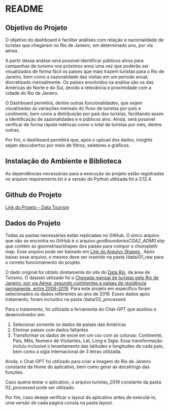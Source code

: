 # README

## Objetivo do Projeto

O objetivo do dashboard é facilitar análises com relação a nacionalidade de turistas que chegaram no Rio de Janeiro, em determinado ano, por via aérea.

A partir dessa análise será possível identificar públicos alvos para campanhas de turismo nos próximos anos uma vez que
poderão ser visualizados de forma fácil os países que mais trazem turistas para o Rio de Janeiro, bem como a sazonalidade
das visitas em um período anual, discretizado mensalmente. Os países envolvidos na análise são os das Américas do Norte e
do Sul, devido a relevância e proximidade com a cidade do Rio de Janeiro.
    
O Dashboard permitirá, dentre outras funcionalidades, que sejam visualizadas as variações mensais do fluxo de turistas por
país e continente, bem como a distribuição por país dos turistas, facilitando assim a identificação de sazonalidades e e
públicos alvo. Ainda, será possível verificar de forma rápida métricas como o total de turistas por mês, dentre outras.

Por fim, o dashboard permitirá que, após o upload dos dados, insights sejam descobertos por meio de filtros, seletores e gráficos.

## Instalação do Ambiente e Biblioteca

As dependências necessárias para a execução do projeto estão registradas no arquivo requirements.txt e a versão do Python utilizada foi a 3.12.4.


## Github do Projeto

[Link do Projeto - Data Tourism](https://github.com/pedromvba/datario-tourism)

## Dados do Projeto

Todas as pastas necessárias estão replicadas no GitHub. O único arquivo que não se encontra no GitHub é o arquivo *geoBoundariesCGAZ_ADM0.shp* que contém as geometrias/shapes dos países para compor o choropleth map. Esse arquivo pode ser baixado em [Link do Arquivo Shapes ](https://drive.google.com/file/d/18AY4qlMwTyxrL_qfYZ5DHdfIpyo3Fzfy/view?usp=share_link). Após baixar esse arquivo, o mesmo deve ser inserido na pasta /data/01_raw para o correto funcionamento do projeto.

O dado original foi obtido diretamente do site do [Data Rio](https://www.data.rio/search?groupIds=729990e9fbc04c6ebf81715ab438cae8), da área de Turismo. O dataset utilizado foi o [Chegada mensal de turistas pelo Rio de Janeiro, por via Aérea, segundo continentes e países de residência permanente, entre 2006-2019](https://www.data.rio/documents/a6c6c3ff7d1947a99648494e0745046d/about). Para este projeto em específico foram selecionados os dados referentes ao ano de 2019. Esses dados após tratamento, foram incluídos na pasta /data/02_processed.

Para o tratamento, foi utilizada a ferramenta do Chat-GPT que auxiliou o desenvolvedor em:

1. Selecionar somente os dados de países das Américas
2. Eliminar países com dados faltantes
3. Transformar os dados de excel em um csv com as colunas: Continente, País, Mês, Numero de Visitantes, Lat, Long e Sigla. Essa transformação incluiu inclusive o levantamento das latitudes e longitudes de cada país, bem como a sigla internacional de 3 letras utilizada.

Ainda, o Chat-GPT foi utilizado para criar a imagem do Rio de Janeiro constante da Home do aplicativo, bem como gerar as docstrings das funções.

Caso queira testar o aplicativo, o arquivo turistas_2019 constante da pasta 02_processed pode ser utilizado.

Por fim, caso deseje verificar o layout do aplicativo antes de executá-lo, uma versão de cada página consta na pasta layout.